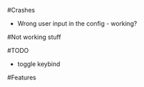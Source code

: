 #Crashes
- Wrong user input in the config - working?

#Not working stuff

#TODO
- toggle keybind

#Features

